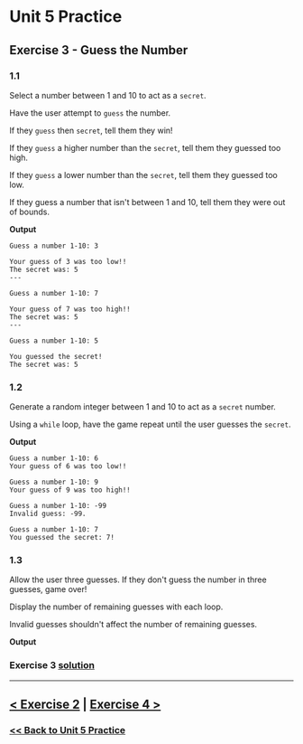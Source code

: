 # Unit 5 Practice

## **Exercise 3 - Guess the Number**

### **1.1**

Select a number between 1 and 10 to act as a `secret`.

Have the user attempt to `guess` the number.

If they `guess` then `secret`, tell them they win!

If they `guess` a higher number than the `secret`, tell them they guessed too high.

If they `guess` a lower number than the `secret`, tell them they guessed too low.

If they guess a number that isn't between 1 and 10, tell them they were out of bounds.

**Output**

    Guess a number 1-10: 3

    Your guess of 3 was too low!!
    The secret was: 5
    ---

    Guess a number 1-10: 7

    Your guess of 7 was too high!!
    The secret was: 5
    ---

    Guess a number 1-10: 5

    You guessed the secret!
    The secret was: 5

### **1.2**

Generate a random integer between 1 and 10 to act as a `secret` number.

Using a `while` loop, have the game repeat until the user guesses the `secret`.

**Output**

    Guess a number 1-10: 6
    Your guess of 6 was too low!!

    Guess a number 1-10: 9
    Your guess of 9 was too high!!

    Guess a number 1-10: -99
    Invalid guess: -99.

    Guess a number 1-10: 7
    You guessed the secret: 7!

### **1.3**

Allow the user three guesses. If they don't guess the number in three guesses, game over!

Display the number of remaining guesses with each loop.

Invalid guesses shouldn't affect the number of remaining guesses.

**Output**

### Exercise 3 [solution](./solutions/exercise_3_solution.md)

---

## [< Exercise 2](exercise_2.md) | [Exercise 4 >](exercise_4.md)

### [<< Back to Unit 5 Practice](/practice/unit_5/)
